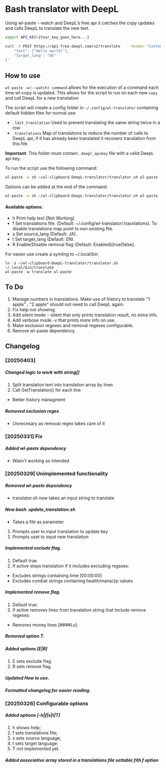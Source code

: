 # Bash translator with DeepL

Using wl-paste --watch and DeepL's free api it catches the copy updates and calls DeepL to translate the new text.

```sh
export API_KEY={Your_key_goes_here...}

curl -X POST https://api-free.deepl.com/v2/translate   --header "Content-Type: application/json"   --header "Authorization: DeepL-Auth-Key $API_KEY"   --data '{
    "text": ["Hello world!"], 
    "target_lang": "DE"
}'
```

## How to use
`wl-paste -w(--watch) command` allows for the execution of a command each time wl-copy is updated. This allows for the script to run on each new `copy` and call DeepL for a new translation

The script will create a config folder in `~/.config/wl-translator` containing default hidden files for normal use:
- `.last_translation` Used to prevent translating the same string twice in a row
- `.translations` Map of translations to reduce the number of calls to DeepL api, if it has already been translated it recovers translation from this file.

**Important**: This folder must contain `.deepl_apikey` file with a valid DeepL api key.

To run the script use the following command:
```sh
wl-paste -w sh ~/wl-clipboard-DeepL-translator/translator.sh wl-paste
```
Options can be added at the end of the command:
```sh
wl-paste -w sh ~/wl-clipboard-DeepL-translator/translator.sh wl-paste -f ~/Documents/translations/rus2eng.translations -s RU -t EN
```
#### Available options:
 - h    Print help text.[Not Working]
 - f    Set translations file. (Default: ~/.config/wl-translator/.trasnlations).
        To disable translations map point to non existing file.
 - s    Set source_lang (Default: JA).
 - t    Set target_lang (Default: EN).
 - R    Enable/Disable removal flag (Default: Enabled)[true|false].

For easier use create a symling to ~/.local/bin
```
ln -s ~/wl-clipboard-DeepL-translator/translator.sh ~/.local/bin/translate
wl-paste -w translate wl-paste
```


## To Do
1. Manage numbers in translations. Make use of history to translate "1 apple" ; "2 apple" should not need to call DeepL again.
2. Fix help not showing.
3. Add silent mode --silent that only prints translation result, no extra info.
4. Add verbose mode -v that prints more info on use.
5. Make exclusion regexes and removal regexes configurable.
6. Remove wl-paste dependency.

## Changelog
### [20250403]
##### Changed logic to work with string[]
 1. Split translation text into translation array by lines
 2. Call GetTranslation() for each line
 - Better history managment
##### Removed exclusion regex
 - Unnecesary as removal regex takes care of it
### [20250331] Fix
##### Added wl-paste dependency
 - Wasn't working as intended
### [20250329] Unimplemented functionality
##### Removed wl-paste dependency
 - translator.sh now takes an input string to translate
##### New bash. update_translation.sh
 - Takes a file as parameter
 1. Prompts user to input translation to update key
 2. Prompts uset to input new translation
##### Implemented exclude flag.
 1. Default true.
 2. If active stops translation if it includes excluding regexes:
  - Excludes strings containing time [00:00:00]
  - Excludes combat strings containing health/mana/zp values
##### Implemented remove flag.
 1. Default true.
 2. If active removes lines from translation string that include remove regexes:
  - Removes money lines [####Lo]
##### Removed option T. 
##### Added options [E|R] 
 1. E sets exclude flag.
 2. R sets remove flag.
##### Updated How to use.
##### Formatted changelog for easier reading.

### [20250326] Configurable options
##### Added options [-h|f|s|t|T] 
 1. h shows help; 
 2. f sets translations file; 
 3. s sets source language; 
 4. t sets target language; 
 5. T not implemented yet.
##### Added associative array stored in a translations file settable fith f option
